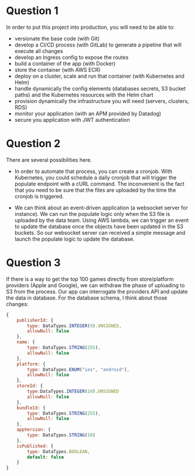 # Question 1
In order to put this project into production, you will need to be able to:
* versionate the base code (with Git)
* develop a CI/CD process (with GitLab) to generate a pipeline that will execute all changes
* develop an Ingress config to expose the routes
* build a container of the app (with Docker)
* store the container (with AWS ECR)
* deploy on a cluster, scale and run that container (with Kubernetes and Helm)
* handle dynamically the config elements (databases secrets, S3 bucket paths) and the Kubernetes resources with the Helm chart
* provision dynamically the infrastructure you will need (servers, clusters, RDS)
* monitor your application (with an APM provided by Datadog)
* secure you application with JWT authentication

# Question 2
There are several possibilities here.
* In order to automate that process, you can create a cronjob. With Kubernetes, you could schedule a daily cronjob that will trigger the populate endpoint with a cURL command. The inconvenient is the fact that you need to be sure that the files are uploaded by the time the cronjob is triggered.

* We can think about an event-driven application (a websocket server for instance). We can run the populate logic only when the S3 file is uploaded by the data team. Using AWS lambda, we can trigger an event to update the database once the objects have been updated in the S3 buckets. So our websocket server can received a simple message and launch the populate logic to update the database.

# Question 3
If there is a way to get the top 100 games directly from store/platform providers (Apple and Google), we can withdraw the phase of uploading to S3 from the process.
Our app can interrogate the providers API and update the data in database.
For the database schema, I think about those changes: 
```javascript
{
    publisherId: {
        type: DataTypes.INTEGER(9).UNSIGNED,
        allowNull: false
    },
    name: {
        type: DataTypes.STRING(255),
        allowNull: false
    },
    platform: {
        type: DataTypes.ENUM("ios", "android"),
        allowNull: false
    },
    storeId: {
        type:DataTypes.INTEGER(10).UNSIGNED
        allowNull: false
    },
    bundleId: {
        type: DataTypes.STRING(255),
        allowNull: false
    },
    appVersion: { 
        type: DataTypes.STRING(10)
    },
    isPublished: { 
        type: DataTypes.BOOLEAN, 
        default: false
    }
}
```